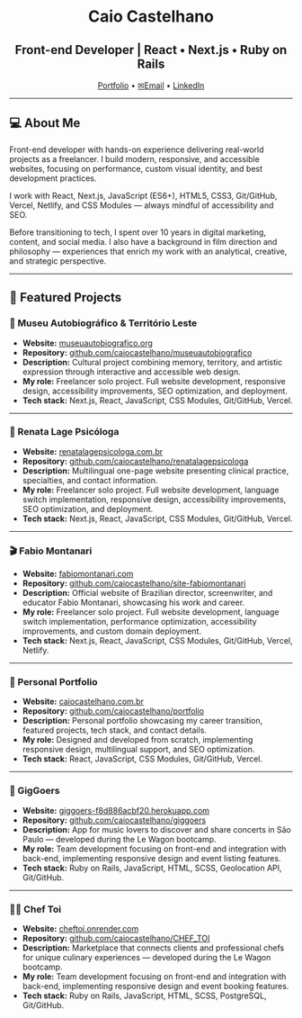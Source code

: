<h1 align="center">Caio Castelhano</h1>
<h2 align="center">Front-end Developer | React • Next.js • Ruby on Rails</h2>

<p align="center">
  <a href="https://caiocastelhano.com.br" target="_blank">Portfolio</a> •
  <a href="mailto:castelhanoc@gmail.com">✉Email</a> •
  <a href="https://linkedin.com/in/caio-castelhano" target="_blank">LinkedIn</a>
</p>

---

## 💻 About Me

Front-end developer with hands-on experience delivering real-world projects as a freelancer. I build modern, responsive, and accessible websites, focusing on performance, custom visual identity, and best development practices.

I work with React, Next.js, JavaScript (ES6+), HTML5, CSS3, Git/GitHub, Vercel, Netlify, and CSS Modules — always mindful of accessibility and SEO.

Before transitioning to tech, I spent over 10 years in digital marketing, content, and social media. I also have a background in film direction and philosophy — experiences that enrich my work with an analytical, creative, and strategic perspective.

---

## 📂 Featured Projects

### 🎨 Museu Autobiográfico & Território Leste
- **Website:** [museuautobiografico.org](https://www.museuautobiografico.org/)  
- **Repository:** [github.com/caiocastelhano/museuautobiografico](https://github.com/caiocastelhano/museu-autobiografico)  
- **Description:** Cultural project combining memory, territory, and artistic expression through interactive and accessible web design.  
- **My role:** Freelancer solo project. Full website development, responsive design, accessibility improvements, SEO optimization, and deployment.  
- **Tech stack:** Next.js, React, JavaScript, CSS Modules, Git/GitHub, Vercel.

---

### 🧠 Renata Lage Psicóloga
- **Website:** [renatalagepsicologa.com.br](https://www.renatalagepsicologa.com.br/)  
- **Repository:** [github.com/caiocastelhano/renatalagepsicologa](https://github.com/caiocastelhano/renatalagepsicologa)  
- **Description:** Multilingual one-page website presenting clinical practice, specialties, and contact information.  
- **My role:** Freelancer solo project. Full website development, language switch implementation, responsive design, accessibility improvements, SEO optimization, and deployment.  
- **Tech stack:** Next.js, React, JavaScript, CSS Modules, Git/GitHub, Vercel.

---

### 🎬 Fabio Montanari
- **Website:** [fabiomontanari.com](https://fabiomontanari.com/)  
- **Repository:** [github.com/caiocastelhano/site-fabiomontanari](https://github.com/caiocastelhano/site-fabiomontanari)
- **Description:** Official website of Brazilian director, screenwriter, and educator Fabio Montanari, showcasing his work and career.  
- **My role:** Freelancer solo project. Full website development, language switch implementation, performance optimization, accessibility improvements, and custom domain deployment.  
- **Tech stack:** Next.js, React, JavaScript, CSS Modules, Git/GitHub, Vercel, Netlify.

---

### 💼 Personal Portfolio
- **Website:** [caiocastelhano.com.br](https://www.caiocastelhano.com.br/)  
- **Repository:** [github.com/caiocastelhano/portfolio](https://github.com/caiocastelhano/portfolio)  
- **Description:** Personal portfolio showcasing my career transition, featured projects, tech stack, and contact details.  
- **My role:** Designed and developed from scratch, implementing responsive design, multilingual support, and SEO optimization.  
- **Tech stack:** React, JavaScript, CSS Modules, Git/GitHub, Vercel.

---

### 🎵 GigGoers
- **Website:** [giggoers-f8d886acbf20.herokuapp.com](https://giggoers-f8d886acbf20.herokuapp.com/)  
- **Repository:** [github.com/caiocastelhano/giggoers](https://github.com/caiocastelhano/giggoers)  
- **Description:** App for music lovers to discover and share concerts in São Paulo — developed during the Le Wagon bootcamp.  
- **My role:** Team development focusing on front-end and integration with back-end, implementing responsive design and event listing features.  
- **Tech stack:** Ruby on Rails, JavaScript, HTML, SCSS, Geolocation API, Git/GitHub.

---

### 👨‍🍳 Chef Toi
- **Website:** [cheftoi.onrender.com](https://cheftoi.onrender.com/)  
- **Repository:** [github.com/caiocastelhano/CHEF_TOI](https://github.com/caiocastelhano/CHEF_TOI)  
- **Description:** Marketplace that connects clients and professional chefs for unique culinary experiences — developed during the Le Wagon bootcamp.  
- **My role:** Team development focusing on front-end and integration with back-end, implementing responsive design and event booking features.  
- **Tech stack:** Ruby on Rails, JavaScript, HTML, SCSS, PostgreSQL, Git/GitHub.
